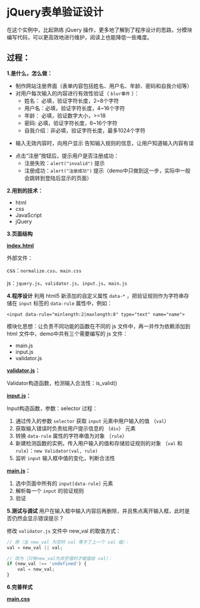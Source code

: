 # jQuery表单验证设计

在这个实例中，比起熟练 jQuery 操作，更多地了解到了程序设计的思路，分模块编写代码，可以更高效地进行维护，阅读上也能降低一些难度。

## 过程：

**1.是什么，怎么做：**
- 制作网站注册界面（表单内容包括姓名、用户名、年龄、密码和自我介绍等）
- 对用户每次输入的内容进行有效性验证（ `blur事件` ）：
    - 姓名：  必填，验证字符长度，2~8个字符
    - 用户名：必填，验证字符长度，4~16个字符
    - 年龄：  必填，验证数字大小，>=18
    - 密码:   必填，验证字符长度，6~16个字符
    - 自我介绍：非必填，验证字符长度，最多1024个字符
* 输入无效内容时，向用户显示 告知输入规则的信息，让用户知道输入内容有误
- 点击“注册”按钮后，提示用户是否注册成功：
    - 注册失败：`alert("invalid")` 提示
    - 注册成功：`alert("注册成功")` 提示（demo中只做到这一步，实际中一般会跳转到登陆后显示的页面）

**2.用到的技术：**
- html
- css
- JavaScript
- jQuery

**3.页面结构**

**[index.html](https://github.com/magicmai/form-validation-by-jQuery/blob/master/index.html)**

外部文件：

css：`normalize.css`、`main.css`

js：`jquery.js`、`validator.js`、`input.js`、`main.js`

**4.程序设计**
利用 html5 新添加的自定义属性 `data-*` ，把验证规则作为字符串存储在 `input` 标签的 `data-rule` 属性中，例如：
```
<input data-rule="minlength:2|maxlength:8" type="text" name="name">
```

模块化思想：让负责不同功能的函数在不同的 js 文件中，再一并作为依赖添加到 html 文件中，demo中共有三个需要编写的 js 文件：
- main.js
- input.js
- validator.js

**[validator.js](https://github.com/magicmai/form-validation-by-jQuery/blob/master/js/validator.js)：**

Validator构造函数，检测输入合法性：is_valid()

**[input.js](https://github.com/magicmai/form-validation-by-jQuery/blob/master/js/input.js)：**

Input构造函数，参数：selector
过程：
1. 通过传入的参数 `selector` 获取 `input` 元素中用户输入的值 （`val`）
2. 获取输入错误时负责给用户提示信息的 （`div`） 元素
3. 转换 `data-rule` 属性的字符串值为对象 （`rule`）
4. 新建检测函数的实例，传入用户输入的值和存储验证规则的对象 （`val` 和 `rule`）：`new Validator(val, rule)`
5. 监听 `input` 输入框中值的变化，判断合法性

**[main.js](https://github.com/magicmai/form-validation-by-jQuery/blob/master/js/main.js)：**

1. 选中页面中所有的 `input[data-rule]` 元素
2. 解析每一个 `input` 的验证规则
3. 验证


**5.测试与调试**
用户在输入框中输入内容后再删除，并且焦点离开输入框，此时是否仍然会显示错误提示？

修改 `validator.js` 文件中 new_val 的取值方式：

```php
// 原（当 new_val 为空时 val 等于了上一个 val 值）：
val = new_val || val;

// 改为（只有new_val为非空值时才赋值给 val）：
if (new_val !== 'undefined') {
    val = new_val;
}
```

**6.完善样式**

**[main.css](https://github.com/magicmai/form-validation-by-jQuery/blob/master/css/main.css)**
